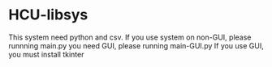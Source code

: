 # HCU-libsys

This system need python and csv.
If you use system on non-GUI, please runnning main.py
you need GUI, please running main-GUI.py
If you use GUI, you must install tkinter
